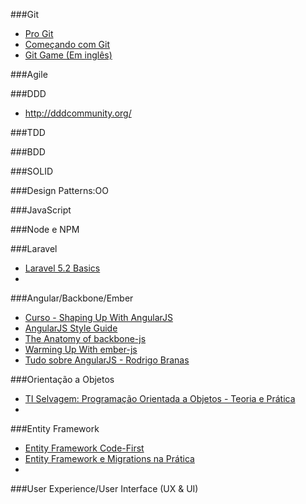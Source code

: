 ###Git
- [Pro Git](http://git-scm.com/book/pt-br/)
- [Começando com Git](http://www.akitaonrails.com/2010/08/17/screencast-comecando-com-git)
- [Git Game (Em inglês)](http://pcottle.github.io/learnGitBranching/)

###Agile

###DDD
- http://dddcommunity.org/

###TDD

###BDD

###SOLID

###Design Patterns:OO

###JavaScript

###Node e NPM

###Laravel
- [Laravel 5.2 Basics](https://www.youtube.com/playlist?list=PL_UnIDIwT95PiPV641VBnEwFAvswNZKuX)
- 

###Angular/Backbone/Ember
- [Curso - Shaping Up With AngularJS](https://www.codeschool.com/courses/shaping-up-with-angular-js)
- [AngularJS Style Guide](https://github.com/toddmotto/angularjs-styleguide)
- [The Anatomy of backbone-js](https://www.codeschool.com/courses/anatomy-of-backbone-js)
- [Warming Up With ember-js](https://www.codeschool.com/courses/warming-up-with-ember-js)
- [Tudo sobre AngularJS - Rodrigo Branas](https://www.youtube.com/playlist?list=PLQCmSnNFVYnTD5p2fR4EXmtlR6jQJMbPb)

###Orientação a Objetos
- [TI Selvagem: Programação Orientada a Objetos - Teoria e Prática](https://www.youtube.com/watch?v=dtNZi5EV2hs)
- 

###Entity Framework
- [Entity Framework Code-First](http://www.entityframeworktutorial.net/code-first/entity-framework-code-first.aspx)
- [Entity Framework e Migrations na Prática](https://www.youtube.com/playlist?list=PLE94A660890783ADF)
- 
###User Experience/User Interface (UX & UI)

